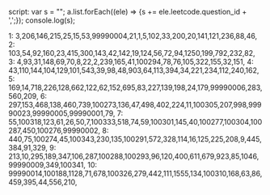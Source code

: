 script: var s = ""; a.list.forEach((ele) => {s += ele.leetcode.question_id + ',';}); console.log(s);

1: 3,206,146,215,25,15,53,99990004,21,1,5,102,33,200,20,141,121,236,88,46,
2: 103,54,92,160,23,415,300,143,42,142,19,124,56,72,94,1250,199,792,232,82,
3: 4,93,31,148,69,70,8,22,2,239,165,41,100294,78,76,105,322,155,32,151,
4: 43,110,144,104,129,101,543,39,98,48,903,64,113,394,34,221,234,112,240,162,
5: 169,14,718,226,128,662,122,62,152,695,83,227,139,198,24,179,99990006,283,560,209,
6: 297,153,468,138,460,739,100273,136,47,498,402,224,11,100305,207,998,99990023,99990005,99990001,79,
7: 55,100318,123,61,26,50,7,100333,518,74,59,100301,145,40,100277,100304,100287,450,100276,99990002,
8: 440,75,100274,45,100343,230,135,100291,572,328,114,16,125,225,208,9,445,384,91,329,
9: 213,10,295,189,347,106,287,100288,100293,96,120,400,611,679,923,85,1046,99990009,349,100341,
10: 99990014,100188,1128,71,678,100326,279,442,111,1555,134,100310,168,63,86,459,395,44,556,210,